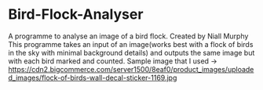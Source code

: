 # Bird-Flock-Analyser
A programme to analyse an image of a bird flock. Created by Niall Murphy 
This programme takes an input of an image(works best with a flock of birds in the sky with minimal background details) and outputs the same image but with each bird marked and counted.
Sample image that I used -> https://cdn2.bigcommerce.com/server1500/8eaf0/product_images/uploaded_images/flock-of-birds-wall-decal-sticker-1169.jpg
